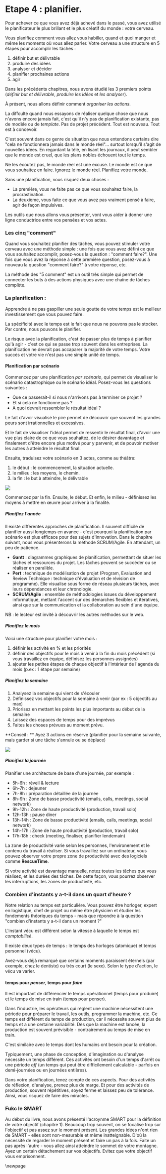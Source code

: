 

# Etape 4 : planifier. 

Pour achever ce que vous avez déjà achevé dans le passé, vous avez utilisé le planificateur le plus brillant et le plus créatif du monde : votre cerveau. 

Vous planifiez comment vous allez vous habiller, quand et quoi manger et même les moments où vous allez parler. Votre cerveau a une structure en 5 étapes pour accomplir les tâches : 

1. définir but et délivrable
2. produire des idées
3. analyser et décider 
4. planifier prochaines actions
5. agir

Dans les précédents chapitres, nous avons étudié les 3 premiers points (*définir but et délivrable*, *produire les idées* et *les analyser*). 

À présent, nous allons définir comment *organiser les actions*. 

La diffculté quand nous essayons de réaliser quelque chose que nous n'avons encore jamais fait, c'est qu'il n'y pas de planification existante, pas de modèle ou de *template*. Pas de projet précédent. Tout est nouveau. Tout est à concevoir.

C'est souvent dans ce genre de situation que nous entendons certains dire "cela ne fonctionnera jamais dans le monde réel"... surtout lorsqu'il s'agit de nouvelles idées. En regardant la télé, en lisant les journaux, il peut sembler que le monde est cruel, que les plans nobles échouent tout le temps. 

Ne les écoutez pas, le monde réel est une excuse. Le monde est ce que vous souhaitez en faire. Ignorez le monde réel. Planifiez votre monde. 

Sans une planification, vous risquez deux choses : 

- La première, vous ne faite pas ce que vous souhaitez faire, la procrastination. 
- La deuxième, vous faite ce que vous avez pas vraiment pensé à faire, agir de façon impulsives. 

Les outils que nous allons vous présenter, vont vous aider à donner une ligne conductrice entre vos pensées et vos actes. 

### Les cinq "comment"

Quand vous souhaitez planifier des tâches, vous pouvez stimuler votre cerveau avec une méthode simple : une fois que vous avez défini ce que vous souhaitez accomplir, posez-vous la question : "comment faire?". Une fois que vous avez la réponse à cette première question, posez-vous à nouveau la question "comment faire?" à votre réponse, etc. 

La méthode des "5 comment" est un outil très simple qui permet de connecter les buts à des actions physiques avec une chaîne de tâches complète.

### La planification : 

Apprendre à ne pas gaspiller une seule goutte de votre temps est le meilleur investissement que vous pouvez faire. 

La spécificité avec le temps est le fait que nous ne pouvons pas le stocker. Par contre, nous pouvons le planifier.

Le risque avec la planification, c'est de passer plus de temps à planifier qu'à agir - c'est ce qui se passe trop souvent dans les entreprises. La planification ne devrait pas accaparer la majorité de votre temps. Votre succès et votre vie n'est pas une simple unité de temps. 

#### Planification par scénario 

Commencez par une planification *par scénario*, qui permet de visualiser le scénario catastrophique ou le scénario idéal. Posez-vous les questions suivantes : 

- Que ce passerait-il si nous n'arrivons pas à terminer ce projet ? 
- Et si cela ne fonctionne pas ? 
- A quoi devrait ressembler le résultat idéal ? 


Le fait d'avoir visualisé le pire permet de découvrir que souvent les grandes peurs sont irrationnelles et excessives. 

Et le fait de visualiser l'idéal permet de ressentir le résultat final, d'avoir une vue plus claire de ce que vous souhaitez, de le désirer davantage et finalement d'être encore plus motivé pour y parvenir, et de pouvoir motiver les autres à atteindre le résultat final. 

Ensuite, traduisez votre scénario en 3 actes, comme au théâtre:  

1. le début : le commencement, la situation actuelle.
2. le milieu : les moyens, le chemin.
3. la fin : le but à atteindre, le délivrable

![](../contents/img/Long-terme-plan.png)


Commencez par la fin. Ensuite, le début. Et enfin, le milieu - définissez les moyens à mettre en œuvre pour arriver à la finalité. 


##### Planifiez l'année 

Il existe différentes approches de planification. Il souvent difficile de planifier aussi longtemps en avance - c'est pourquoi la planification par scénario est plus efficace pour des sujets d'innovation. 
Dans le chapitre suivant, nous vous présenterons la méthode SCRUM/Agile. En attendant, un peu de patience.  

- **Gantt** : diagrammes graphiques de planification, permettant de situer les tâches et ressources du projet. Les tâches peuvent se succéder ou se réaliser en parallèle. 
- **Pert** : technique de modélisation de projet (Program, Evaluation and Review Technique : technique d'évaluation et de révision de programme). Elle visualise sous forme de réseau plusieurs tâches, avec leurs dépendances et leur chronologie.
- **SCRUM/Agile** : ensemble de méthodologies issues du développement informatique, mettant l'accent sur des démarches flexibles et itératives, ainsi que sur la communication et la collaboration au sein d'une équipe.

NB : le lecteur est invité à découvrir les autres méthodes sur le web. 

##### Planifiez le mois 

Voici une structure pour planifier votre mois : 

1. définir les activité en % et  les priorités  2. définir des objectifs pour le mois à venir à la fin du mois précédent (si vous travaillez en équipe, définisez les personnes assignées)3. ajouter les petites étapes de chaque objectif à l'intérieur de l'agenda du mois (p.ex : 1 étape par semaine)

##### Planifiez la semaine

1. Analysez la semaine qui vient de s'écouler2. Définissez vos objectifs pour la semaine à venir (par ex : 5 objectifs au max)3. Priorisez en mettant les points les plus importants au début de la semaine4. Laissez des espaces de temps pour des imprévus5. Faites les choses prévues au moment prévu. **Conseil : ** Ayez 3 actions en réserve (planifier pour la semaine suivante, mais garder si une tâche s'annule ou se déplace)

![](../contents/img/agenda-semaine.png)


##### Planifiez la journée 

Planifier une architecture de base d'une journée, par exemple : 

- 5h-6h : réveil & lecture - 6h-7h : dejeuner- 7h-8h : préparation détaillée de la journée - 8h-9h : Zone de basse productivité (emails, calls, meetings, social network)- 9h-12h : Zone de haute productivité (production, travail solo)- 12h-13h : pause diner- 13h-14h : Zone de basse productivité (emails, calls, meetings, social network)- 14h-17h : Zone de haute productivité (production, travail solo)- 17h-18h : check (meeting, finaliser, planifier lendemain)
 

La zone de productivité varie selon les personnes, l'environement et le contenu du travail à réaliser. Si vous travaillez sur un ordinateur, vous pouvez observer votre propre zone de productivité avec des logiciels comme **RescueTime**.

Si votre activité est davantage manuelle, notez toutes les tâches que vous réalisez, et les durées des tâches. De cette façon, vous pourrez observer les interruptions, les zones de productivité, etc. 

### Combien d'instants y a-t-il dans un quart d'heure ? 

Notre relation au temps est particulière. Vous pouvez être horloger, expert en logistique, chef de projet ou même être physicien et étudier les fondements théoriques du temps - mais que répondre à la question "combien d'instants y a-t-il dans un moment ?"

L'instant vécu est différent selon la vitesse à laquelle le temps est _comptabilisé_. 

Il existe deux types de temps : le temps des horloges (atomique) et temps personnel (vécu). 

Avez-vous déjà remarqué que certains moments paraissent éternels (par exemple, chez le dentiste) ou très court (le sexe). Selon le type d'action, le vécu va varier. 

#### temps pour *penser*, temps pour *faire*

Il est important de différencier le temps opérationnel (temps pour produire) et le temps de mise en train (temps pour penser). 

Dans l'industrie, les opérateurs qui règlent une machine nécessitent une période pour préparer le travail, les outils, programmer la machine, etc. Ce temps est différent du temps de production, car il nécessite souvent plus de temps et a une certaine variabilité. 
Dès que la machine est lancée, la production est souvent prévisible - contrairement au temps de mise en train. 

C'est similaire avec le temps dont les humains ont besoin pour la création. 

Typiquement, une phase de conception, d'imagination ou d'analyse nécessite un temps différent. Ces activités ont besoin d'un temps d'arrêt ou une période _off_ (un temps qui peut être difficilement calculable - parfois en demi-journées ou en journées entières). 

Dans votre planification, tenez compte de ces aspects. Pour des activités de réflexion, d'analyse, prenez plus de marge. Et pour des activités de production, souvent répétitives, soyez ferme et laissez peu de tolérance. Ainsi, vous risquez de faire des miracles. 

### Fukc le SMART

Au début du livre, nous avons présenté l'acroynme SMART pour la définition de votre objectif (chapitre 1). Beaucoup trop souvent, on se focalise trop sur l'objectif et pas assez sur le moment présent. Les grandes idées n'ont rien de SMART - elles sont non-mesurable et même inatteignable. D'où la nécessité de regarder le moment présent et faire un pas à la fois. Faite un pas après l'autre - vous allez ainsi atteindre le sommet de votre montagne. Ayez un certain détachement sur vos objectifs. Evitez que votre objectif vous emprisonnent. 


\newpage
